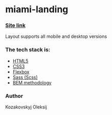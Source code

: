 # miami-landing
### [Site link](https://master--cosmic-dusk-17b16c.netlify.app/)
Layout supports all mobile and desktop versions
### The tech stack is:
- [HTML5](https://en.wikipedia.org/wiki/HTML5)
- [CSS3](https://en.wikipedia.org/wiki/Cascading_Style_Sheets)
- [Flexbox](https://en.wikipedia.org/wiki/CSS_Flexible_Box_Layout)
- [Sass (Scss)](https://sass-lang.com/)
- [BEM methodology](https://en.bem.info/methodology/)
### Author
Kozakovskyj Oleksij